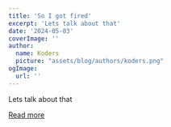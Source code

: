 ```yaml
---
title: 'So I got fired'
excerpt: 'Lets talk about that'
date: '2024-05-03'
coverImage: ''
author:
  name: Koders
  picture: "assets/blog/authors/koders.png"
ogImage:
  url: ''
---
```


Lets talk about that

[Read more](https://dev.to/darkliahos/so-i-got-fired-3ko5)
